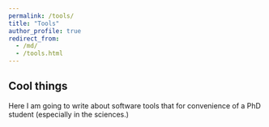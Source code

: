 ```yaml
---
permalink: /tools/
title: "Tools"
author_profile: true
redirect_from: 
  - /md/
  - /tools.html
---
```


## Cool things 

Here I am going to write about software tools that for convenience of a PhD student (especially in the sciences.)